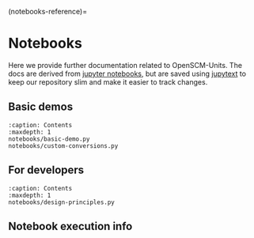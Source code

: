 (notebooks-reference)=
# Notebooks

Here we provide further documentation related to OpenSCM-Units.
The docs are derived from
[jupyter notebooks](https://docs.jupyter.org/en/latest/start/index.html),
but are saved using [jupytext](https://jupytext.readthedocs.io/en/latest/)
to keep our repository slim and make it easier to track changes.

## Basic demos

```{toctree}
:caption: Contents
:maxdepth: 1
notebooks/basic-demo.py
notebooks/custom-conversions.py
```

## For developers

```{toctree}
:caption: Contents
:maxdepth: 1
notebooks/design-principles.py
```

## Notebook execution info

```{nb-exec-table}
```

